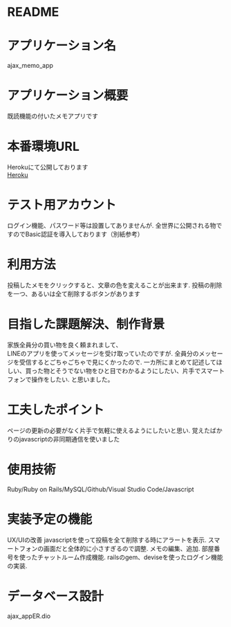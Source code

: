 # README

# アプリケーション名
ajax_memo_app
# アプリケーション概要
既読機能の付いたメモアプリです
# 本番環境URL
Herokuにて公開しております<br>
[Heroku](https://ajax-app2.herokuapp.com/)
# テスト用アカウント
ログイン機能、パスワード等は設置してありませんが. 
全世界に公開される物ですのでBasic認証を導入しております（別紙参考）
# 利用方法
投稿したメモをクリックすると、文章の色を変えることが出来ます. 
投稿の削除を一つ、あるいは全て削除するボタンがあります
# 目指した課題解決、制作背景
家族全員分の買い物を良く頼まれまして、  
LINEのアプリを使ってメッセージを受け取っていたのですが. 
全員分のメッセージを受信するとごちゃごちゃで見にくかったので. 
一カ所にまとめて記述してほしい、買った物とそうでない物をひと目でわかるようにしたい、片手でスマートフォンで操作をしたい. 
と思いました。
# 工夫したポイント
ページの更新の必要がなく片手で気軽に使えるようにしたいと思い. 
覚えたばかりのjavascriptの非同期通信を使いました
# 使用技術
Ruby/Ruby on Rails/MySQL/Github/Visual Studio Code/Javascript
# 実装予定の機能
UX/UIの改善
javascriptを使って投稿を全て削除する時にアラートを表示. 
スマートフォンの画面だと全体的に小さすぎるので調整. 
メモの編集、追加. 
部屋番号を使ったチャットルーム作成機能. 
railsのgem、deviseを使ったログイン機能の実装. 
# データベース設計
ajax_appER.dio



